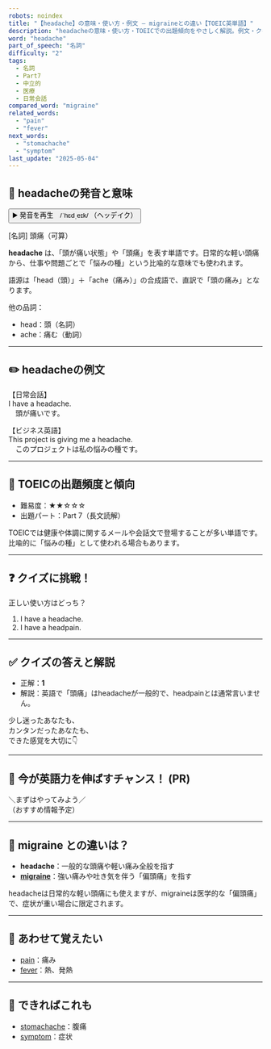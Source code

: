 ```yaml
---
robots: noindex
title: "【headache】の意味・使い方・例文 ― migraineとの違い【TOEIC英単語】"
description: "headacheの意味・使い方・TOEICでの出題傾向をやさしく解説。例文・クイズ付きでmigraineとの違いもわかりやすく学べます。"
word: "headache"
part_of_speech: "名詞"
difficulty: "2"
tags:
  - 名詞
  - Part7
  - 中立的
  - 医療
  - 日常会話
compared_word: "migraine"
related_words:
  - "pain"
  - "fever"
next_words:
  - "stomachache"
  - "symptom"
last_update: "2025-05-04"
---
```


## 🔰 headacheの発音と意味

<button class="play-audio" onclick="playTTS('headache')">
  <span class="play-audio-main">
    ▶️ 発音を再生　/ˈhɛdˌeɪk/
  </span>
  <span class="play-audio-sub">
    （ヘッデイク）
  </span>
</button>

[名詞] 頭痛（可算）

**headache** は、「頭が痛い状態」や「頭痛」を表す単語です。日常的な軽い頭痛から、仕事や問題ごとで「悩みの種」という比喩的な意味でも使われます。

語源は「head（頭）」＋「ache（痛み）」の合成語で、直訳で「頭の痛み」となります。

他の品詞：  
- head：頭（名詞）
- ache：痛む（動詞）

---

## ✏️ headacheの例文

【日常会話】  
I have a headache.  
　頭が痛いです。

【ビジネス英語】  
This project is giving me a headache.  
　このプロジェクトは私の悩みの種です。

---

## 🎯 TOEICの出題頻度と傾向

- 難易度：★★☆☆☆
- 出題パート：Part 7（長文読解）

TOEICでは健康や体調に関するメールや会話文で登場することが多い単語です。比喩的に「悩みの種」として使われる場合もあります。

---

## ❓ クイズに挑戦！

正しい使い方はどっち？

1. I have a headache.  
2. I have a headpain.

---

## ✅ クイズの答えと解説

- 正解：**1**
- 解説：英語で「頭痛」はheadacheが一般的で、headpainとは通常言いません。

少し迷ったあなたも、  
カンタンだったあなたも、  
できた感覚を大切に👇️

---

## 🚀 今が英語力を伸ばすチャンス！ (PR)

<div class="info-center">
＼まずはやってみよう／<br>  
（おすすめ情報予定）
</div>

---

## 🤔  migraine との違いは？

- **headache**：一般的な頭痛や軽い痛み全般を指す
- **[migraine](/word/migraine)**：強い痛みや吐き気を伴う「偏頭痛」を指す

headacheは日常的な軽い頭痛にも使えますが、migraineは医学的な「偏頭痛」で、症状が重い場合に限定されます。

---

## 🧩 あわせて覚えたい

- [pain](/word/pain)：痛み
- [fever](/word/fever)：熱、発熱

---

## 📖 できればこれも

- [stomachache](/word/stomachache)：腹痛
- [symptom](/word/symptom)：症状

<!-- cvid: aid13_bid08 -->
